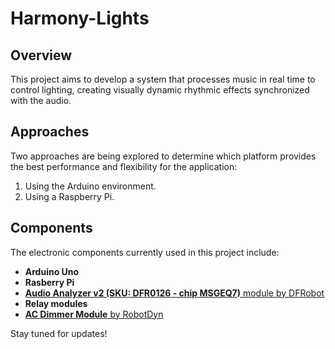# Harmony-Lights

## Overview

This project aims to develop a system that processes music in real time to control lighting, creating visually dynamic rhythmic effects synchronized with the audio.

## Approaches
Two approaches are being explored to determine which platform provides the best performance and flexibility for the application:
1. Using the Arduino environment.
2. Using a Raspberry Pi.

## Components
The electronic components currently used in this project include:
- **Arduino Uno**
- **Rasberry Pi**
- [**Audio Analyzer v2 (SKU: DFR0126 - chip MSGEQ7)** module by DFRobot](https://wiki.dfrobot.com/Audio_Analyzer_v2_SKU_DFR0126)
- **Relay modules**
- [**AC Dimmer Module** by RobotDyn](https://github.com/RobotDynOfficial/RBDDimmer/tree/master)


Stay tuned for updates!
